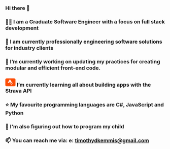 ### Hi there 👋
### 👨‍💻 I am a Graduate Software Engineer with a focus on full stack development 
### 💼 I am currently professionally engineering software solutions for industry clients
### 🔭 I’m currently working on updating my practices for creating modular and efficient front-end code. 
### <img src="./strava-logo-png.png" height="25.5" width="32" /> I’m currently learning all about building apps with the Strava API
### ⭐ My favourite programming languages are C#, JavaScript and Python
### 👶 I'm also figuring out how to program my child
### 📫 You can reach me via: e: timothydkemmis@gmail.com

<!--
**kemmojr/kemmojr** is a ✨ _special_ ✨ repository because its `README.md` (this file) appears on your GitHub profile.

Here are some ideas to get you started:

- 🔭 I’m currently working on ...
- 🌱 I’m currently learning ...
- 👯 I’m looking to collaborate on ...
- 🤔 I’m looking for help with ...
- 💬 Ask me about ...
- 📫 How to reach me: ...
- 😄 Pronouns: ...
- ⚡ Fun fact: ...
-->
